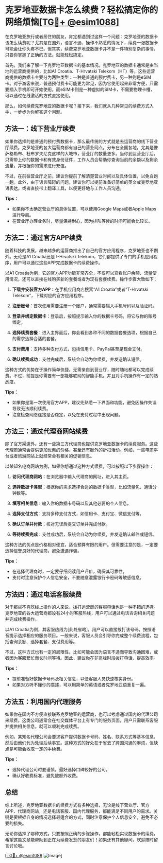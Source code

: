 # 克罗地亚数据卡怎么续费？轻松搞定你的网络烦恼[[TG💪+ @esim1088](https://t.me/s/esim1088)]

在克罗地亚旅行或者居住的朋友，肯定都遇到过这样一个问题：克罗地亚的数据卡该怎么续费呢？尤其是在国外，语言不通、操作不熟悉的情况下，续费一张数据卡可能会让你头疼不已。但其实，续费克罗地亚数据卡并不是一件特别复杂的事情，只要你掌握了正确的方法，就能轻松搞定。

首先，我们来了解一下克罗地亚数据卡的基本情况。克罗地亚的数据卡通常是由当地的运营商提供的，比如A1 Croatia、T-Hrvatski Telekom（HT）等。这些运营商提供的数据卡主要分为两种类型：一种是普通的预付费卡，另一种则是eSIM卡。对于游客来说，普通预付费卡可能更为常见，因为它使用起来非常方便，只需要插入手机即可开始使用。而eSIM卡则是一种虚拟的SIM卡，不需要物理卡槽，可以通过在线激活的方式直接使用。

那么，如何续费克罗地亚的数据卡呢？接下来，我们就从几种常见的续费方式入手，一步步为你解答这个问题。

## 方法一：线下营业厅续费

如果你选择的是普通的预付费数据卡，那么最传统的方式就是去运营商的线下营业厅续费。克罗地亚的各大运营商都有自己的营业网点，分布在全国各地，尤其是像萨格勒布、杜布罗夫尼克这样的大城市，营业厅的数量更多。当你到达营业厅后，只需带上你的数据卡和有效身份证件，工作人员会帮助你查询当前的余额以及剩余流量，并根据你的需求进行充值。

不过，在前往营业厅之前，建议你提前了解清楚营业时间以及具体位置，以免白跑一趟。此外，由于语言障碍的问题，建议你可以提前准备好简单的英文或克罗地亚语表达，或者直接带上翻译工具，以便更好地与工作人员沟通。

**Tips：**
- 如果你不太确定营业厅的具体位置，可以使用Google Maps或者Apple Maps进行导航。
- 在营业厅办理业务时，尽量保持耐心，因为排队等候的时间可能会比较长。

## 方法二：通过官方APP续费

随着科技的发展，越来越多的运营商推出了自己的官方应用程序，克罗地亚也不例外。无论是A1 Croatia还是T-Hrvatski Telekom，它们都提供了专门的手机应用程序，用户可以通过这些APP完成数据卡的续费操作。

以A1 Croatia为例，它的官方APP功能非常齐全，不仅可以查看账户余额、流量使用情况，还可以直接在线购买新的套餐或者为现有套餐续费。操作步骤大致如下：

1. **下载并安装官方APP**：在手机应用商店搜索“A1 Croatia”或者“T-Hrvatski Telekom”，下载对应的官方应用程序。
   
2. **注册账号**：首次使用需要注册一个账户，通常需要输入手机号码以及验证码。

3. **登录并绑定数据卡**：登录后，按照提示输入你的数据卡号码，将它与你的账号绑定。

4. **选择续费套餐**：进入主界面后，你会看到各种不同的数据套餐选项，根据自己的需求选择合适的套餐。

5. **支付费用**：支持多种支付方式，包括信用卡、PayPal甚至是现金支付。

6. **确认续费成功**：支付完成后，系统会自动为你续费，并发送确认短信。

这种方式的优势在于操作简单快捷，无需亲自到营业厅，随时随地都可以完成续费。不过，前提是你需要有一部能够联网的智能手机，并且对手机操作有一定的熟悉度。

**Tips：**
- 如果你是第一次使用官方APP，建议先熟悉一下界面和功能，避免因操作失误导致无法顺利续费。
- 注意检查网络连接是否稳定，以免在支付过程中出现问题。

## 方法三：通过代理商网站续费

除了官方渠道外，还有一些第三方代理商也提供克罗地亚数据卡的续费服务。这些代理商通常会提供更加优惠的价格，甚至还有额外的折扣活动。例如，一些电商平台或者旅游网站上就经常会有相关的促销信息。

以某知名电商网站为例，如果你想通过这种方式续费，可以按照以下步骤操作：

1. **访问代理商网站**：在浏览器中输入代理商的网址，进入其主页。

2. **选择数据卡类型**：根据你的需求选择合适的数据卡类型，比如流量包、通话分钟数等。

3. **填写相关信息**：输入你的数据卡号码以及其他必要的个人信息。

4. **选择支付方式**：支持多种支付方式，如信用卡、支付宝、微信支付等。

5. **确认订单并付款**：核对无误后提交订单并完成付款。

6. **等待续费完成**：支付成功后，系统会自动为你续费，并发送确认邮件或短信。

这种方法的优点是价格相对便宜，适合预算有限的用户。但需要注意的是，一定要选择信誉良好的代理商，避免遭遇诈骗。

**Tips：**
- 在选择代理商时，一定要仔细阅读用户评价，确保其可靠性。
- 支付时注意保护个人信息安全，不要随意泄露银行卡密码等敏感信息。

## 方法四：通过电话客服续费

对于那些不喜欢线上操作的人来说，拨打运营商的客服电话也是一种不错的选择。克罗地亚的各大运营商都设有24小时客服热线，用户可以通过电话咨询相关问题并完成续费操作。

以A1 Croatia为例，其客服热线为[此处省略]，用户可以直接拨打该号码，按照语音提示选择相应的服务项目。一般来说，客服人员会引导你完成整个续费流程，包括查询余额、选择套餐、支付费用等。

不过，这种方式也有一定的局限性，比如可能会因为语言不通而导致沟通困难，或者因为客服繁忙而长时间等待。因此，建议你在非高峰时段拨打电话，提高效率。

**Tips：**
- 提前准备好数据卡号码及相关信息，以便客服人员快速核实身份。
- 如果对方听不懂你的描述，可以用简单的英语或者克罗地亚语重复一遍。

## 方法五：利用国内代理服务

如果你在国内不方便直接联系克罗地亚的运营商，也可以考虑通过国内的代理公司来续费。这类公司通常会在社交媒体平台上有专门的服务页面，用户只需联系客服并提供相关信息，就可以顺利完成续费。

例如，某知名代理公司会要求客户提供数据卡号码、姓名、联系方式等基本信息，然后由他们代为处理后续事宜。这种方式的好处在于省去了跨国沟通的麻烦，但缺点是可能会收取一定的手续费。

**Tips：**
- 选择代理公司时要谨慎，最好选择口碑较好的公司。
- 确认好收费标准，避免被额外收费。

## 总结

综上所述，克罗地亚数据卡的续费方式有多种选择，无论是线下营业厅、官方APP、代理商网站，还是电话客服、国内代理服务，都能满足不同用户的需求。关键是要根据自身的情况选择最适合的方式，同时注意保护个人信息安全，避免不必要的损失。

无论你选择了哪种方式，只要按照正确的步骤操作，都能轻松实现数据卡的续费。希望这篇文章能帮助到正在为续费发愁的朋友们！如果还有其他疑问，欢迎随时留言讨论哦。

[[TG💪+ @esim1088](https://t.me/s/esim1088) ![Image](https://i.postimg.cc/4NQfJmqS/Snipaste-2025-05-13-00-14-12.png)]